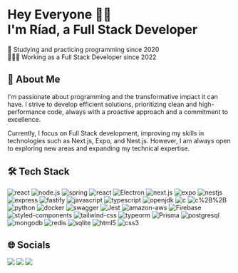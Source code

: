 # Hey Everyone 👋🏻<br>I'm Ríad, a Full Stack Developer

📖 Studying and practicing programming since 2020<br>
🧑🏻‍💻 Working as a Full Stack Developer since 2022

## 📝 About Me

I'm passionate about programming and the transformative impact it can have. I strive to develop efficient solutions, prioritizing clean and high-performance code, always with a proactive approach and a commitment to excellence.

Currently, I focus on Full Stack development, improving my skills in technologies such as Next.js, Expo, and Nest.js. However, I am always open to exploring new areas and expanding my technical expertise.

## 🛠️ Tech Stack

<!-- START TECHNOLOGIES -->
![react](https://img.shields.io/badge/react-%2320232a.svg?style=for-the-badge&logo=react&logoColor=%2361DAFB)
![node.js](https://img.shields.io/badge/node.js-6DA55F??style=for-the-badge&logo=node.js&logoColor=white)
![spring](https://img.shields.io/badge/Spring-6DB33F?style=for-the-badge&logo=spring&logoColor=white)
![react](https://img.shields.io/badge/React_Native-20232A?style=for-the-badge&logo=react&logoColor=61DAFB)
![Electron](https://img.shields.io/badge/Electron-191970?style=for-the-badge&logo=Electron&logoColor=white)
![next.js](https://img.shields.io/badge/Next-black?style=for-the-badge&logo=next.js&logoColor=white)
![expo](https://img.shields.io/badge/expo-1C1E24?style=for-the-badge&logo=expo&logoColor=#D04A37)
![nestjs](https://img.shields.io/badge/nestjs-%23E0234E.svg?style=for-the-badge&logo=nestjs&logoColor=white)
![express](https://img.shields.io/badge/express.js-%23404d59.svg?style=for-the-badge&logo=express&logoColor=%2361DAFB)
![fastify](https://img.shields.io/badge/fastify-%23000000.svg?style=for-the-badge&logo=fastify&logoColor=white)
![javascript](https://img.shields.io/badge/JavaScript-323330?style=for-the-badge&logo=javascript&logoColor=white)
![typescript](https://img.shields.io/badge/typescript-%23007ACC.svg?style=for-the-badge&logo=typescript&logoColor=white)
![openjdk](https://img.shields.io/badge/java-%23ED8B00.svg?style=for-the-badge&logo=openjdk&logoColor=white)
![c](https://img.shields.io/badge/C-00599C?style=for-the-badge&logo=c&logoColor=white)
![c%2B%2B](https://img.shields.io/badge/C%2B%2B-00599C?style=for-the-badge&logo=c%2B%2B&logoColor=white)
![python](https://img.shields.io/badge/Python-14354C?style=for-the-badge&logo=python&logoColor=white)
![docker](https://img.shields.io/badge/docker-%230db7ed.svg?style=for-the-badge&logo=docker&logoColor=white)
![swagger](https://img.shields.io/badge/-Swagger-%23Clojure?style=for-the-badge&logo=swagger&logoColor=white)
![Jest](https://img.shields.io/badge/Jest-323330?style=for-the-badge&logo=Jest&logoColor=white)
![amazon-aws](https://img.shields.io/badge/AWS-%23FF9900.svg?style=for-the-badge&logo=amazon-aws&logoColor=white)
![Firebase](https://img.shields.io/badge/Firebase-039BE5?style=for-the-badge&logo=Firebase&logoColor=white)
![styled-components](https://img.shields.io/badge/styled--components-DB7093?style=for-the-badge&logo=styled-components&logoColor=white)
![tailwind-css](https://img.shields.io/badge/tailwindcss-%2338B2AC.svg?style=for-the-badge&logo=tailwind-css&logoColor=white)
![typeorm](https://img.shields.io/badge/typeorm-FE0803?style=for-the-badge&logo=typeorm&logoColor=white)
![Prisma](https://img.shields.io/badge/Prisma-3982CE?style=for-the-badge&logo=Prisma&logoColor=white)
![postgresql](https://img.shields.io/badge/postgres-%23316192.svg?style=for-the-badge&logo=postgresql&logoColor=white)
![mongodb](https://img.shields.io/badge/MongoDB-%234ea94b.svg?style=for-the-badge&logo=mongodb&logoColor=white)
![redis](https://img.shields.io/badge/redis-%23DD0031.svg?style=for-the-badge&logo=redis&logoColor=white)
![sqlite](https://img.shields.io/badge/SQLite-07405E?style=for-the-badge&logo=sqlite&logoColor=white)
![html5](https://img.shields.io/badge/html5-%23E34F26.svg?style=for-the-badge&logo=html5&logoColor=white)
![css3](https://img.shields.io/badge/css3-%231572B6.svg?style=for-the-badge&logo=css3&logoColor=white)
<!-- END TECHNOLOGIES -->

## 🌐 Socials

<a href = "mailto:riad.oliveira@hotmail.com"><img src="https://img.shields.io/badge/Microsoft_Outlook-0078D4?style=for-the-badge&logo=microsoft-outlook&logoColor=white" target="_blank"></a>
<a href = "mailto:riad.oliveira@gmail.com"><img src="https://img.shields.io/badge/-Gmail-%23333?style=for-the-badge&logo=gmail&logoColor=white" target="_blank"></a>
<a href="https://www.linkedin.com/in/ríad-oliveira" target="_blank"><img src="https://img.shields.io/badge/-LinkedIn-%230077B5?style=for-the-badge&logo=linkedin&logoColor=white" target="_blank"></a>
